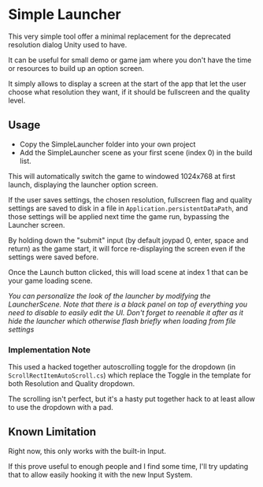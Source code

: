 # Simple Launcher

This very simple tool offer a minimal replacement for the deprecated resolution
dialog Unity used to have.

It can be useful for small demo or game jam where you don't have the time or
resources to build up an option screen.

It simply allows to display a screen at the start of the app that let the
user choose what resolution they want, if it should be fullscreen and the quality
level.

## Usage

- Copy the SimpleLauncher folder into your own project
- Add the SimpleLauncher scene as your first scene (index 0) in the build list.

This will automatically switch the game to windowed 1024x768 at first launch,
displaying the launcher option screen.

If the user saves settings, the chosen resolution, fullscreen flag and quality
settings are saved to disk in a file in `Application.persistentDataPath`, and
those settings will be applied next time the game run, bypassing the Launcher
screen.

By holding down the "submit" input (by default joypad 0, enter, space and return)
as the game start, it will force re-displaying the screen even if the settings
were saved before.

Once the Launch button clicked, this will load scene at index 1 that can be your
game loading scene.

_You can personalize the look of the launcher by modifying the LauncherScene. Note
that there is a black panel on top of everything you need to disable to easily edit
the UI. Don't forget to reenable it after as it hide the launcher which otherwise
flash briefly when loading from file settings_

### Implementation Note

This used a hacked together autoscrolling toggle for the dropdown (in `ScrollRectItemAutoScroll.cs`)
which replace the Toggle in the template for both Resolution and Quality dropdown.

The scrolling isn't perfect, but it's a hasty put together hack to at least
allow to use the dropdown with a pad.

## Known Limitation

Right now, this only works with the built-in Input.

If this prove useful to enough people and I find some time, I'll try updating
that to allow easily hooking it with the new Input System.

